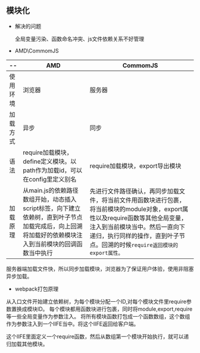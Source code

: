 ## 模块化

- 解决的问题
	
	全局变量污染、函数命名冲突、js文件依赖关系不好管理

- AMD\CommomJS

-- | AMD | CommomJS
---|--- |---
使用环境 | 浏览器 | 服务器
加载方式 | 异步 | 同步
语法 | require加载模块，define定义模块。以path作为加载id，可以在config里定义别名 | require加载模块，export导出模块
加载原理 | 从main.js的依赖路径数组开始，动态插入script标签，向下建立依赖树，直到叶子节点加载完成后，向上回溯将加载好的依赖模块注入到当前模块的回调函数当中执行 | 先进行文件路径确认，再同步加载文件，将当前文件用函数块进行包裹，将当前模块的module对象，export属性以及require函数等其他全局变量，注入到当前模块当中。然后一直向下递归，执行同样的操作，直到叶子节点。回溯的时候`require返回模块的export属性。`

服务器端加载文件快，所以同步加载模块，浏览器为了保证用户体验，使用非阻塞异步加载。

- webpack打包原理

从入口文件开始建立依赖树，为每个模块分配一个ID,对每个模块文件里require参数置换成模块ID。
每个模块都用函数块进行包裹，同时将module,export,require等一些全局变量作为参数注入。
将所有模块函数打包成一个函数数组，这个数组作为参数注入到一个IIFE当中。将这个IIFE返回给客户端。

这个IIFE里面定义一个require函数，然后从数组第一个模块开始执行，就可以递归加载其他模块。